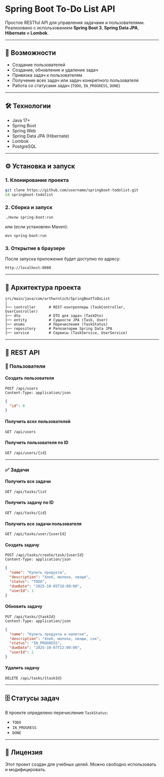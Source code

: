 # Spring Boot To-Do List API

Простое RESTful API для управления задачами и пользователями.  
Реализовано с использованием **Spring Boot 3**, **Spring Data JPA**, **Hibernate** и **Lombok**.

---

## 🚀 Возможности

- Создание пользователей
- Создание, обновление и удаление задач
- Привязка задач к пользователям
- Получение всех задач или задач конкретного пользователя
- Работа со статусами задач (`TODO`, `IN_PROGRESS`, `DONE`)

---

## 🛠 Технологии

- Java 17+
- Spring Boot
- Spring Web
- Spring Data JPA (Hibernate)
- Lombok
- PostgreSQL

---

## ⚙️ Установка и запуск

### 1. Клонирование проекта
```bash
git clone https://github.com/username/springboot-todolist.git
cd springboot-todolist
```

### 2. Сборка и запуск
```bash
./mvnw spring-boot:run
```
или (если установлен Maven):
```bash
mvn spring-boot:run
```

### 3. Открытие в браузере
После запуска приложение будет доступно по адресу:  
```
http://localhost:8080
```

---

## 📂 Архитектура проекта

```
src/main/java/com/arthwrntzch/SpringBootToDoList
│
├── controller      # REST-контроллеры (TaskController, UserController)
├── dto             # DTO для задач (TaskDto)
├── entity          # Сущности JPA (Task, User)
├── enums           # Перечисления (TaskStatus)
├── repository      # Репозитории Spring Data JPA
├── service         # Сервисы (TaskService, UserService)
```

---

## 📌 REST API

### 👤 Пользователи

#### Создать пользователя
```http
POST /api/users
Content-Type: application/json
```
```json
{
  "id": 0
}
```

#### Получить всех пользователей
```http
GET /api/users
```

#### Получить пользователя по ID
```http
GET /api/users/{id}
```

---

### ✅ Задачи

#### Получить все задачи
```http
GET /api/tasks/list
```

#### Получить задачу по ID
```http
GET /api/tasks/{id}
```

#### Получить все задачи пользователя
```http
GET /api/tasks/user/{userId}
```

#### Создать задачу
```http
POST /api/tasks/create/task/{userId}
Content-Type: application/json
```
```json
{
  "name": "Купить продукты",
  "description": "Хлеб, молоко, овощи",
  "status": "TODO",
  "dueDate": "2025-10-05T18:00:00",
  "userId": 1
}
```

#### Обновить задачу
```http
PUT /api/tasks/{taskId}
Content-Type: application/json
```
```json
{
  "name": "Купить продукты и напитки",
  "description": "Хлеб, молоко, овощи, сок",
  "status": "IN_PROGRESS",
  "dueDate": "2025-10-07T12:00:00",
  "userId": 1
}
```

#### Удалить задачу
```http
DELETE /api/tasks/{taskId}
```

---

## 🗄 Статусы задач

В проекте определено перечисление `TaskStatus`:
- `TODO`
- `IN_PROGRESS`
- `DONE`

---

## 📝 Лицензия
Этот проект создан для учебных целей. Можно свободно использовать и модифицировать.
